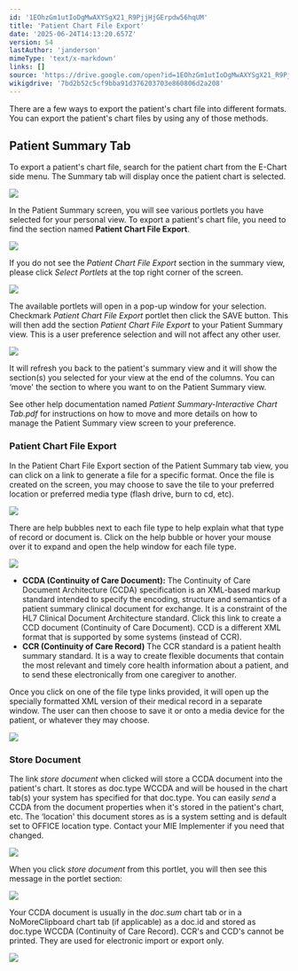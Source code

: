 ```yaml
---
id: '1EOhzGm1utIoDgMwAXYSgX21_R9PjjHjGErpdw56hqUM'
title: 'Patient Chart File Export'
date: '2025-06-24T14:13:20.657Z'
version: 54
lastAuthor: 'janderson'
mimeType: 'text/x-markdown'
links: []
source: 'https://drive.google.com/open?id=1EOhzGm1utIoDgMwAXYSgX21_R9PjjHjGErpdw56hqUM'
wikigdrive: '7bd2b52c5cf9bba91d376203703e860806d2a208'
---
```

There are a few ways to export the patient's chart file into different formats. You can export the patient's chart files by using any of those methods.

## Patient Summary Tab

To export a patient's chart file, search for the patient chart from the E-Chart side menu. The Summary tab will display once the patient chart is selected.

![](../patient-chart-file-export.assets/ef2efb593321139d0dbe7318f87bc86e.png)

In the Patient Summary screen, you will see various portlets you have selected for your personal view. To export a patient's chart file, you need to find the section named **Patient Chart File Export**.

![](../patient-chart-file-export.assets/37a9bbc77b4c2838c6d7ae8195c2d5af.png)

If you do not see the *Patient Chart File Export* section in the summary view, please click *Select Portlets* at the top right corner of the screen.

![](../patient-chart-file-export.assets/9466e834c4b7971a1cf939dacb7aec6d.png)

The available portlets will open in a pop-up window for your selection. Checkmark *Patient Chart File Export* portlet then click the SAVE button. This will then add the section *Patient Chart File Export* to your Patient Summary view. This is a user preference selection and will not affect any other user.

![](../patient-chart-file-export.assets/21165481c7003413d848a204d61b1bd3.png)

It will refresh you back to the patient's summary view and it will show the section(s) you selected for your view at the end of the columns. You can ‘move' the section to where you want to on the Patient Summary view.

See other help documentation named *Patient Summary-Interactive Chart Tab.pdf* for instructions on how to move and more details on how to manage the Patient Summary view screen to your preference.

### Patient Chart File Export

In the Patient Chart File Export section of the Patient Summary tab view, you can click on a link to generate a file for a specific format. Once the file is created on the screen, you may choose to save the tile to your preferred location or preferred media type (flash drive, burn to cd, etc).

![](../patient-chart-file-export.assets/7d72430a1ffd779cb711f95923dc618a.png)

There are help bubbles next to each file type to help explain what that type of record or document is. Click on the help bubble or hover your mouse over it to expand and open the help window for each file type.

![](../patient-chart-file-export.assets/094e8b25b16e25620a8a4925d0ab8c4c.png)

* <strong>CCDA (Continuity of Care Document):</strong> The Continuity of Care Document Architecture (CCDA) specification is an XML-based markup standard intended to specify the encoding, structure and semantics of a patient summary clinical document for exchange. It is a constraint of the HL7 Clinical Document Architecture standard. Click this link to create a CCD document (Continuity of Care Document). CCD is a different XML format that is supported by some systems (instead of CCR).
* <strong>CCR (Continuity of Care Record)</strong> The CCR standard is a patient health summary standard. It is a way to create flexible documents that contain the most relevant and timely core health information about a patient, and to send these electronically from one caregiver to another.

Once you click on one of the file type links provided, it will open up the specially formatted XML version of their medical record in a separate window. The user can then choose to save it or onto a media device for the patient, or whatever they may choose.

![](../patient-chart-file-export.assets/bfe5596e2412e02f8f4bdede6bfd4636.png)

### Store Document

The link *store document* when clicked will store a CCDA document into the patient's chart. It stores as doc.type WCCDA and will be housed in the chart tab(s) your system has specified for that doc.type. You can easily *send* a CCDA from the document properties when it's stored in the patient's chart, etc. The ‘location' this document stores as is a system setting and is default set to OFFICE location type. Contact your MIE Implementer if you need that changed.

![](../patient-chart-file-export.assets/4d98e3d4644a3c144f6d92280adf75ba.png)

When you click *store document* from this portlet, you will then see this message in the portlet section:

![](../patient-chart-file-export.assets/e53700db1c90a5d1789b65832a0d71c4.png)

Your CCDA document is usually in the *doc.sum* chart tab or in a NoMoreClipboard chart tab (if applicable) as a doc.id and stored as doc.type WCCDA (Continuity of Care Record). CCR's and CCD's cannot be printed. They are used for electronic import or export only.

![](../patient-chart-file-export.assets/42bd987c99222a9fcedfde85988c1d6b.png)
